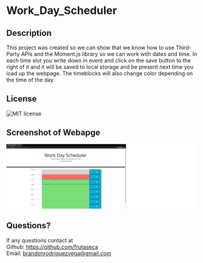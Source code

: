 # Work_Day_Scheduler

## Description
This project was created so we can show that we know how to use Third-Party APIs and the Moment.js library so we can work with dates and time. In each time slot you write down in event and click on the save button to the right of it and it will be saved 
to local storage and be present next time you load up the webpage. The timeblocks will also change color depending on the time of the day.

## License
![MIT license](https://img.shields.io/badge/License-MIT-blue.svg)

## Screenshot of Webapge
![Screenshot of Webpage](/screenshot.jpg)

## Questions?
If any questions contact at<br/>
Github: https://github.com/frutaseca<br/>
Email: brandonrodriguezvega@gmail.com